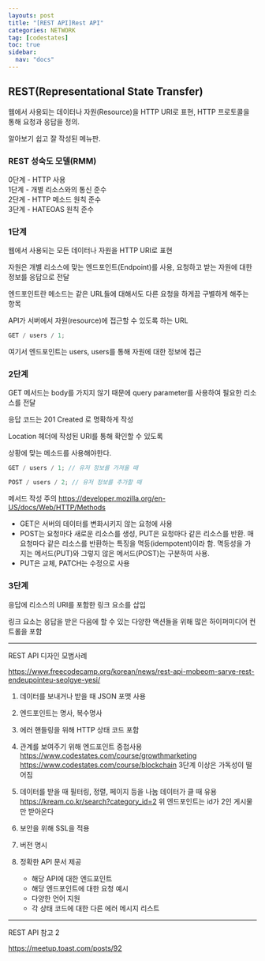 ```yaml
---
layouts: post
title: "[REST API]Rest API"
categories: NETWORK
tag: [codestates]
toc: true
sidebar:
  nav: "docs"
---
```


## REST(Representational State Transfer)

웹에서 사용되는 데이터나 자원(Resource)을 HTTP URI로 표현, HTTP 프로토콜을 통해 요청과 응답을 정의.

알아보기 쉽고 잘 작성된 메뉴판.

### REST 성숙도 모델(RMM)

0단계 - HTTP 사용<br/>
1단계 - 개별 리소스와의 통신 준수<br/>
2단계 - HTTP 메소드 원칙 준수<br/>
3단계 - HATEOAS 원칙 준수

### 1단계

웹에서 사용되는 모든 데이터나 자원을 HTTP URI로 표현

자원은 개별 리소스에 맞는 엔드포인트(Endpoint)를 사용, 요청하고 받는 자원에 대한 정보를 응답으로 전달

엔드포인트란 메소드는 같은 URL들에 대해서도 다른 요청을 하게끔 구별하게 해주는 항목

API가 서버에서 자원(resource)에 접근할 수 있도록 하는 URL

```js
GET / users / 1;
```

여기서 엔드포인트는 users, users를 통해 자원에 대한 정보에 접근

### 2단계

GET 메서드는 body를 가지지 않기 때문에 query parameter를 사용하여 필요한 리소스를 전달

응답 코드는 201 Created 로 명확하게 작성

Location 헤더에 작성된 URI를 통해 확인할 수 있도록

상황에 맞는 메소드를 사용해야한다.

```js
GET / users / 1; // 유저 정보를 가져올 때

POST / users / 2; // 유저 정보를 추가할 때
```

메서드 작성 주의
<https://developer.mozilla.org/en-US/docs/Web/HTTP/Methods>

- GET은 서버의 데이터를 변화시키지 않는 요청에 사용
- POST는 요청마다 새로운 리소스를 생성, PUT은 요청마다 같은 리소스를 반환. 매 요청마다 같은 리소스를 반환하는 특징을 멱등(idempotent)이라 함. 멱등성을 가지는 메서드(PUT)와 그렇지 않은 메서드(POST)는 구분하여 사용.
- PUT은 교체, PATCH는 수정으로 사용

### 3단계

응답에 리소스의 URI를 포함한 링크 요소를 삽입

링크 요소는 응답을 받은 다음에 할 수 있는 다양한 액션들을 위해 많은 하이퍼미디어 컨트롤을 포함

---

REST API 디자인 모범사례

<https://www.freecodecamp.org/korean/news/rest-api-mobeom-sarye-rest-endeupointeu-seolgye-yesi/>

1. 데이터를 보내거나 받을 때 JSON 포맷 사용

2. 엔드포인트는 명사, 복수명사

3. 에러 핸들링을 위해 HTTP 상태 코드 포함

4. 관계를 보여주기 위해 엔드포인트 중첩사용
   <https://www.codestates.com/course/growthmarketing>
   <https://www.codestates.com/course/blockchain>
   3단계 이상은 가독성이 떨어짐
5. 데이터를 받을 때 필터링, 정렬, 페이지 등을 나눔
   데이터가 클 때 유용
   <https://kream.co.kr/search?category_id=2>
   위 엔드포인트는 id가 2인 게시물만 받아온다
6. 보안을 위해 SSL을 적용
7. 버전 명시
8. 정확한 API 문서 제공
   - 해당 API에 대한 엔드포인트
   - 해당 엔드포인트에 대한 요청 예시
   - 다양한 언어 지원
   - 각 상태 코드에 대한 다른 에러 메시지 리스트

---

REST API 참고 2

<https://meetup.toast.com/posts/92>

